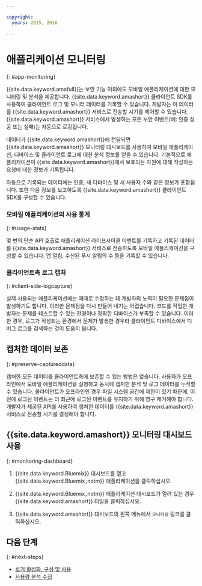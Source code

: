 ```yaml
---

copyright:
  years: 2015, 2016
  
---
```


# 애플리케이션 모니터링
{: #app-monitoring}

{{site.data.keyword.amafull}}는 보안 기능 이외에도 모바일 애플리케이션에 대한 모니터링 및 분석을 제공합니다. {{site.data.keyword.amashort}} 클라이언트 SDK를 사용하여 클라이언트 로그 및 모니터 데이터를 기록할 수 있습니다. 개발자는 이 데이터를 {{site.data.keyword.amashort}} 서비스로 전송할 시기를 제어할 수 있습니다. {{site.data.keyword.amashort}} 서비스에서 발생하는 모든 보안 이벤트(예: 인증 성공 또는 실패)는 자동으로 로깅됩니다. 

데이터가 {{site.data.keyword.amashort}}에 전달되면 {{site.data.keyword.amashort}} 모니터링 대시보드를 사용하여 모바일 애플리케이션, 디바이스 및 클라이언트 로그에 대한 분석 정보를 얻을 수 있습니다. 기본적으로 애플리케이션이 {{site.data.keyword.amashort}}에서 보호되는 자원에 대해 작성하는 요청에 대한 정보가 기록됩니다.

자동으로 기록되는 데이터에는 인증, 새 디바이스 및 새 사용자 수와 같은 정보가 포함됩니다. 또한 다음 정보를 보고하도록 {{site.data.keyword.amashort}} 클라이언트 SDK를 구성할 수 있습니다.

### 모바일 애플리케이션의 사용 통계
{: #usage-stats}

몇 번의 단순 API 호출로 애플리케이션 라이프사이클 이벤트를 기록하고 기록된 데이터를 {{site.data.keyword.amashort}} 서비스로 전송하도록 모바일 애플리케이션을 구성할 수 있습니다. 앱 열림, 수신된 푸시 알림의 수 등을 기록할 수 있습니다. 

### 클라이언트측 로그 캡처
{: #client-side-logcapture}

실제 사용되는 애플리케이션에는 때때로 수정하는 데 개발자의 노력이 필요한 문제점이 발생하기도 합니다. 이러한 문제점을 다시 만들어 내기는 어렵습니다. <!--in R&D.--> 코드를 작업한 개발자는 문제를 테스트할 수 있는 환경이나 정확한 디바이스가 부족할 수 있습니다. 이러한 경우, 로그가 작성되는 환경에서 문제가 발생한 경우라 클라이언트 디바이스에서 디버그 로그를 검색하는 것이 도움이 됩니다. 

## 캡처한 데이터 보존
{: #preserve-captureddata}

캡처한 모든 데이터를 클라이언트측에 보존할 수 있는 방법은 없습니다. 사용자가 오프라인에서 모바일 애플리케이션을 실행하고 동시에 캡처한 분석 및 로그 데이터를 누적할 수 있습니다. 클라이언트가 오프라인인 경우 파일 시스템 공간에 제한이 있기 때문에, 이전에 로그된 이벤트는 더 최근에 로그된 이벤트를 유지하기 위해 영구 제거해야 합니다. 개발자가 제공된 API를 사용하여 캡처한 데이터를 {{site.data.keyword.amashort}} 서비스로 전송할 시기를 결정해야 합니다. 

## {{site.data.keyword.amashort}} 모니터링 대시보드 사용
{: #monitoring-dashboard}

1. {{site.data.keyword.Bluemix}} 대시보드를 열고 {{site.data.keyword.Bluemix_notm}} 애플리케이션을 클릭하십시오. 

2. {{site.data.keyword.Bluemix_notm}} 애플리케이션 대시보드가 열려 있는 경우 {{site.data.keyword.amashort}} 타일을 클릭하십시오. 

3. {{site.data.keyword.amashort}} 대시보드의 왼쪽 메뉴에서 `모니터링` 링크를 클릭하십시오. 

## 다음 단계
{: #next-steps}
* [로거 활성화, 구성 및 사용](app-monitoring-logger.html)
* [사용량 분석 수집](app-monitoring-gathering-analytics.html)
